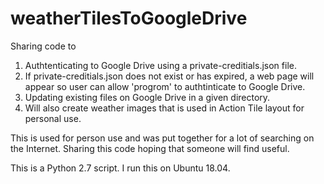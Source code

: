 # weatherTilesToGoogleDrive
Sharing code to
  1. Authtenticating to Google Drive using a private-creditials.json file.
  2. If private-creditials.json does not exist or has expired, a web page will appear so user can allow 'progrom' to authtinticate to Google Drive.
  3. Updating existing files on Google Drive in a given directory.
  4. Will also create weather images that is used in Action Tile layout for personal use. 
  
  This is used for person use and was put together for a lot of searching on the Internet. Sharing this code hoping that someone will find useful.
  
  This is a Python 2.7 script. I run this on Ubuntu 18.04. 
